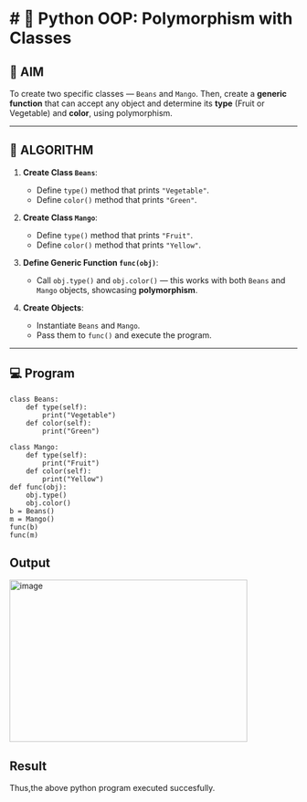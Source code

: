 # # 🐍 Python OOP: Polymorphism with Classes

## 🎯 AIM

To create two specific classes — `Beans` and `Mango`. Then, create a **generic function** that can accept any object and determine its **type** (Fruit or Vegetable) and **color**, using polymorphism.

---

## 🧠 ALGORITHM

1. **Create Class `Beans`**:
   - Define `type()` method that prints `"Vegetable"`.
   - Define `color()` method that prints `"Green"`.

2. **Create Class `Mango`**:
   - Define `type()` method that prints `"Fruit"`.
   - Define `color()` method that prints `"Yellow"`.

3. **Define Generic Function `func(obj)`**:
   - Call `obj.type()` and `obj.color()` — this works with both `Beans` and `Mango` objects, showcasing **polymorphism**.

4. **Create Objects**:
   - Instantiate `Beans` and `Mango`.
   - Pass them to `func()` and execute the program.

---

## 💻 Program
```
class Beans:
    def type(self):
        print("Vegetable")
    def color(self):
        print("Green")

class Mango:
    def type(self):
        print("Fruit")
    def color(self):
        print("Yellow")
def func(obj):
    obj.type()
    obj.color()
b = Beans()
m = Mango()
func(b)
func(m)
```
## Output
<img width="416" height="284" alt="image" src="https://github.com/user-attachments/assets/03207162-9b51-4839-b69c-04d9f9c83b53" />

## Result
Thus,the above python program executed succesfully.
